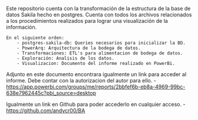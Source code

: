 Este repositorio cuenta con la transformación de la estructura de la base de datos Sakila hecho en postgres. 
Cuenta con todos los archivos relacionados a los procedimientos realizados para lograr una visualización de la información.

```
En el siguiente orden: 
    - postgres-sakila-db: Queries necesarios para inicializar la BD.    
    - PowerArq: Arquitectura de la bodega de datos.
    - Transformaciones: ETL's para alimentacion de bodega de datos.
    - Exploración: Analisis de los datos.
    - Visualizacion: Documento del informe realizado en PowerBi.
```

Adjunto en este documento encontrara igualmente un link para acceder al informe. 
Debe contar con la autorizacion del autor para ello. 
    - https://app.powerbi.com/groups/me/reports/2bbfef6b-eb8a-4969-99bc-638e7962445c?pbi_source=desktop

Igualmente un link en Github para poder accederlo en cualquier acceso.
    - https://github.com/andycr00/BA
